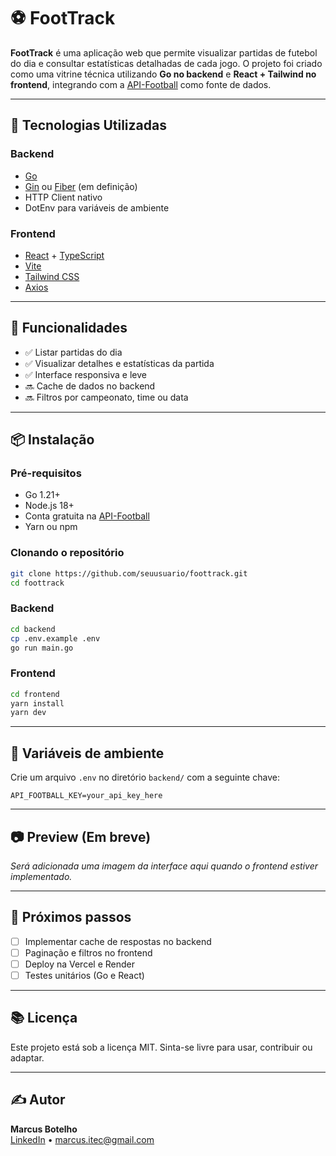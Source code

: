 # ⚽ FootTrack

**FootTrack** é uma aplicação web que permite visualizar partidas de futebol do dia e consultar estatísticas detalhadas de cada jogo. O projeto foi criado como uma vitrine técnica utilizando **Go no backend** e **React + Tailwind no frontend**, integrando com a [API-Football](https://www.api-football.com/) como fonte de dados.

---

## 🚀 Tecnologias Utilizadas

### Backend
- [Go](https://golang.org/)
- [Gin](https://github.com/gin-gonic/gin) ou [Fiber](https://gofiber.io/) (em definição)
- HTTP Client nativo
- DotEnv para variáveis de ambiente

### Frontend
- [React](https://reactjs.org/) + [TypeScript](https://www.typescriptlang.org/)
- [Vite](https://vitejs.dev/)
- [Tailwind CSS](https://tailwindcss.com/)
- [Axios](https://axios-http.com/)

---

## 🔧 Funcionalidades

- ✅ Listar partidas do dia
- ✅ Visualizar detalhes e estatísticas da partida
- ✅ Interface responsiva e leve
- 🔜 Cache de dados no backend
- 🔜 Filtros por campeonato, time ou data

---

## 📦 Instalação

### Pré-requisitos
- Go 1.21+
- Node.js 18+
- Conta gratuita na [API-Football](https://dashboard.api-football.com/)
- Yarn ou npm

### Clonando o repositório
```bash
git clone https://github.com/seuusuario/foottrack.git
cd foottrack
```

### Backend
```bash
cd backend
cp .env.example .env
go run main.go
```

### Frontend
```bash
cd frontend
yarn install
yarn dev
```

---

## 🔑 Variáveis de ambiente

Crie um arquivo `.env` no diretório `backend/` com a seguinte chave:

```env
API_FOOTBALL_KEY=your_api_key_here
```

---

## 📷 Preview (Em breve)

*Será adicionada uma imagem da interface aqui quando o frontend estiver implementado.*

---

## 📌 Próximos passos

- [ ] Implementar cache de respostas no backend
- [ ] Paginação e filtros no frontend
- [ ] Deploy na Vercel e Render
- [ ] Testes unitários (Go e React)

---

## 📚 Licença

Este projeto está sob a licença MIT. Sinta-se livre para usar, contribuir ou adaptar.

---

## ✍️ Autor

**Marcus Botelho**  
[LinkedIn](https://www.linkedin.com/in/mvcbotelho) • marcus.itec@gmail.com
